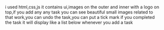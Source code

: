 i used html,css,js it contains ui,images on the outer and inner with a logo on top,if you add any any task you can see beautiful small images related to that work,you can undo the task,you can put a tick mark if you completed the task it will display like a list below whenever you add a task
